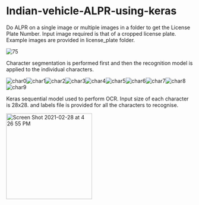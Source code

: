 # Indian-vehicle-ALPR-using-keras

Do ALPR on a single image or multiple images in a folder to get the License Plate Number.
Input image required is that of a cropped license plate. Example images are provided in license_plate folder.

![75](https://user-images.githubusercontent.com/38746630/109415860-262cba00-79e1-11eb-8bbe-7b4bac7d5420.jpg)

Character segmentation is performed first and then the recognition model is applied to the individual characters.

![char0](https://user-images.githubusercontent.com/38746630/109415983-b2d77800-79e1-11eb-9f55-a04f8fc5e4b4.jpg)![char1](https://user-images.githubusercontent.com/38746630/109415986-b539d200-79e1-11eb-8a8c-f79704cab3ca.jpg)![char2](https://user-images.githubusercontent.com/38746630/109415999-c256c100-79e1-11eb-8886-d8808a4febf0.jpg)![char3](https://user-images.githubusercontent.com/38746630/109415990-b79c2c00-79e1-11eb-9e2b-48d94c479151.jpg)![char4](https://user-images.githubusercontent.com/38746630/109415991-b965ef80-79e1-11eb-8da3-a502a0ff5846.jpg)![char5](https://user-images.githubusercontent.com/38746630/109415995-bbc84980-79e1-11eb-860b-c66feaa3dc01.jpg)![char6](https://user-images.githubusercontent.com/38746630/109416093-2f6a5680-79e2-11eb-9135-93428a4b5a5f.jpg)![char7](https://user-images.githubusercontent.com/38746630/109416013-d3073700-79e1-11eb-8bf2-f8aca297270d.jpg)![char8](https://user-images.githubusercontent.com/38746630/109416015-d4d0fa80-79e1-11eb-9b76-058f057aee95.jpg)![char9](https://user-images.githubusercontent.com/38746630/109416016-d69abe00-79e1-11eb-8212-a426f6b3366a.jpg)

Keras sequential model used to perform OCR. Input size of each character is 28x28. and labels file is provided for all the characters to recognise.

<img width="231" alt="Screen Shot 2021-02-28 at 4 26 55 PM" src="https://user-images.githubusercontent.com/38746630/109416064-0c3fa700-79e2-11eb-9c45-2e7ffa2a70c0.png">

